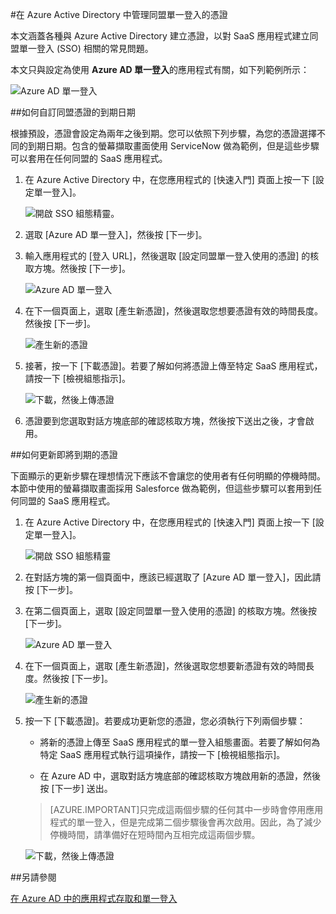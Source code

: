 <properties
	pageTitle="如何在 Azure AD 中管理同盟憑證 | Microsoft Azure"
	description="了解如何自訂同盟憑證的到期日期，以及如何更新即將到期的憑證。"
	services="active-directory"
	documentationCenter=""
	authors="liviodlc"
	manager="terrylan"
	editor=""/>

<tags
	ms.service="active-directory"
	ms.workload="identity"
	ms.tgt_pltfrm="na"
	ms.devlang="na"
	ms.topic="article"
	ms.date="07/01/2015"
	ms.author="liviodlc"/>

#在 Azure Active Directory 中管理同盟單一登入的憑證

本文涵蓋各種與 Azure Active Directory 建立憑證，以對 SaaS 應用程式建立同盟單一登入 (SSO) 相關的常見問題。

本文只與設定為使用 **Azure AD 單一登入**的應用程式有關，如下列範例所示：

![Azure AD 單一登入](./media/active-directory-sso-certs/fed-sso.PNG)

##如何自訂同盟憑證的到期日期

根據預設，憑證會設定為兩年之後到期。您可以依照下列步驟，為您的憑證選擇不同的到期日期。包含的螢幕擷取畫面使用 ServiceNow 做為範例，但是這些步驟可以套用在任何同盟的 SaaS 應用程式。

1. 在 Azure Active Directory 中，在您應用程式的 [快速入門] 頁面上按一下 [設定單一登入]。

	![開啟 SSO 組態精靈。](./media/active-directory-sso-certs/config-sso.png)

2. 選取 [Azure AD 單一登入]，然後按 [下一步]。

3. 輸入應用程式的 [登入 URL]，然後選取 [設定同盟單一登入使用的憑證] 的核取方塊。然後按 [下一步]。

	![Azure AD 單一登入](./media/active-directory-sso-certs/new-app-config-sso.PNG)

4. 在下一個頁面上，選取 [產生新憑證]，然後選取您想要憑證有效的時間長度。然後按 [下一步]。

	![產生新的憑證](./media/active-directory-sso-certs/new-app-config-cert.PNG)

5. 接著，按一下 [下載憑證]。若要了解如何將憑證上傳至特定 SaaS 應用程式，請按一下 [檢視組態指示]。

	![下載，然後上傳憑證](./media/active-directory-sso-certs/new-app-config-app.PNG)

6. 憑證要到您選取對話方塊底部的確認核取方塊，然後按下送出之後，才會啟用。

##如何更新即將到期的憑證

下面顯示的更新步驟在理想情況下應該不會讓您的使用者有任何明顯的停機時間。本節中使用的螢幕擷取畫面採用 Salesforce 做為範例，但這些步驟可以套用到任何同盟的 SaaS 應用程式。

1. 在 Azure Active Directory 中，在您應用程式的 [快速入門] 頁面上按一下 [設定單一登入]。

	![開啟 SSO 組態精靈](./media/active-directory-sso-certs/renew-sso-button.PNG)

2. 在對話方塊的第一個頁面中，應該已經選取了 [Azure AD 單一登入]，因此請按 [下一步]。

3. 在第二個頁面上，選取 [設定同盟單一登入使用的憑證] 的核取方塊。然後按 [下一步]。

	![Azure AD 單一登入](./media/active-directory-sso-certs/renew-config-sso.PNG)

4. 在下一個頁面上，選取 [產生新憑證]，然後選取您想要新憑證有效的時間長度。然後按 [下一步]。

	![產生新的憑證](./media/active-directory-sso-certs/new-app-config-cert.PNG)

5. 按一下 [下載憑證]。若要成功更新您的憑證，您必須執行下列兩個步驟：

	- 將新的憑證上傳至 SaaS 應用程式的單一登入組態畫面。若要了解如何為特定 SaaS 應用程式執行這項操作，請按一下 [檢視組態指示]。

	- 在 Azure AD 中，選取對話方塊底部的確認核取方塊啟用新的憑證，然後按 [下一步] 送出。

	> [AZURE.IMPORTANT]只完成這兩個步驟的任何其中一步時會停用應用程式的單一登入，但是完成第二個步驟後會再次啟用。因此，為了減少停機時間，請準備好在短時間內互相完成這兩個步驟。

	![下載，然後上傳憑證](./media/active-directory-sso-certs/renew-config-app.PNG)

##另請參閱

[在 Azure AD 中的應用程式存取和單一登入](active-directory-appssoaccess-whatis.md)

<!---HONumber=July15_HO3-->